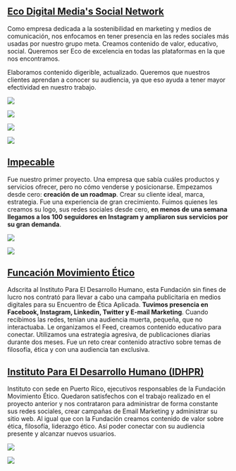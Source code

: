 ## [Eco Digital Media's Social Network](https://www.instagram.com/ecodigitals/)

Como empresa dedicada a la sostenibilidad en marketing y medios de comunicación, nos enfocamos en tener presencia en las redes sociales más usadas por nuestro grupo meta. Creamos contenido de valor, educativo, social. Queremos ser Eco de excelencia  en todas las plataformas en la que nos encontramos. 

Elaboramos contenido digerible, actualizado. Queremos que nuestros clientes aprendan a conocer su audiencia, ya que  eso ayuda a tener mayor efectividad en nuestro trabajo.

![](/images/Edli%20Acevedo%20-%20Entrevista.jpeg)

![](/images/Ominipresencia%20%20-%201.jpeg)

![](/images/Omnipresencia%20-%202.jpeg)

![](/images/Omnipresencia%20-3.jpeg)



## [Impecable](https://www.instagram.com/impecable.sti/)
Fue nuestro primer proyecto. Una empresa que sabía cuáles productos y servicios ofrecer, pero no cómo venderse y posicionarse.  Empezamos desde cero: **creación de un roadmap**. Crear su cliente ideal, marca, estrategia. Fue una experiencia de gran crecimiento. Fuimos quienes les creamos su logo, sus redes sociales desde cero, **en menos de una semana llegamos a los 100 seguidores en Instagram y ampliaron sus servicios por su gran demanda**.


![](/images/Impecable%201.jpg)

![](/images/Impecable%202.jpg)

## [Funcación Movimiento Ético](https://www.instagram.com/movimientoetico/)

Adscrita al Instituto Para El Desarrollo Humano, esta Fundación sin fines de lucro nos contrató para llevar a cabo una campaña publicitaria en medios digitales para su Encuentro de Ética Aplicada. **Tuvimos presencia en Facebook, Instagram, Linkedin, Twitter y E-mail Marketing**.  Cuando recibimos las redes, tenían una audiencia muerta, pequeña, que no interactuaba. Le organizamos el Feed, creamos contenido educativo para conectar. Utilizamos una estrategia agresiva, de publicaciones diarias durante dos meses. Fue un reto crear contenido atractivo sobre temas de filosofía, ética y con una audiencia tan exclusiva.


## [Instituto Para El Desarrollo Humano (IDHPR)](https://www.instagram.com/movimientoetico/)

Instituto  con sede en Puerto Rico, ejecutivos responsables de la Fundación Movimiento Ético. Quedaron satisfechos con el trabajo realizado en el proyecto anterior y nos contrataron para administrar de forma constante sus redes sociales, crear campañas de Email Marketing y administrar su sitio web. Al igual que con la Fundación creamos contenido de valor sobre ética, filosofía, liderazgo ético. Así poder conectar con su audiencia presente y alcanzar nuevos usuarios.

![](/images/Br%C3%BAjula.jpeg.jpg)

![](/images/Despu%C3%A9s%20del%20Encuentro.jpeg)
